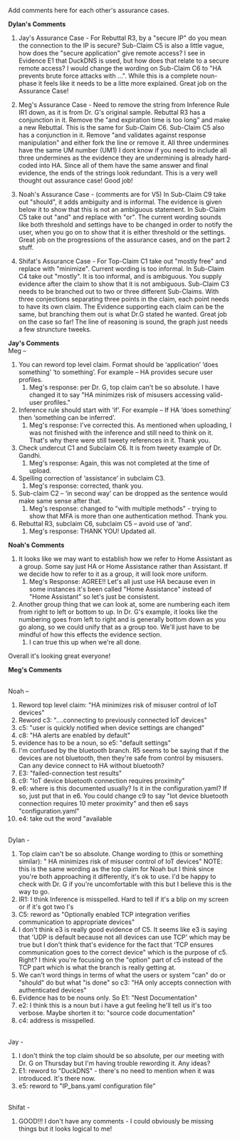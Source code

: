 Add comments here for each other's assurance cases.

**Dylan's Comments**

 1. Jay's Assurance Case - 
   For Rebuttal R3, by a "secure IP" do you mean the connection to the IP is secure?
    Sub-Claim C5 is also a little vague, how does the "secure application" give remote access? I see in Evidence E1 that      DuckDNS is used, but how does that relate to a secure remote access?
    I would change the wording on Sub-Claim C6 to "HA prevents brute force attacks with ...". While this is a complete noun-phase it feels like it needs to be a litte  more explained.
    Great job on the Assurance Case!
    
 2. Meg's Assurance Case - 
    Need to remove the string from Inference Rule IR1 down, as it is from Dr. G's original sample.
    Rebuttal R3 has a conjunction in it. Remove the "and expiration time is too long" and make a new Rebuttal. This is the  same for Sub-Claim C6.
    Sub-Claim C5 also has a conjunction in it. Remove "and validates against response manipulation" and either fork the line or remove it. 
    All three undermines have the same UM number (UM1)
    I dont know if you need to include all three undermines as the evidence they are undermining is already hard-coded into HA. Since all of them have the same answer and final evidence, the ends of the strings look redundant. 
    This is a very well thought out assurance case! Good job!
    
 3. Noah's Assurance Case - (comments are for V5)
    In Sub-Claim C9 take out "should", it adds ambiguity and is informal. The evidence is given below it to show that this is not an ambiguous statement.
    In Sub-Claim C5 take out "and" and replace with "or". The current wording sounds like both threshold and settings have to be changed in order to notify the user, when you go on to show that it is either threshold or the settings.
    Great job on the progressions of the assurance cases, and on the part 2 stuff. 
    
 4. Shifat's Assurance Case -
    For Top-Claim C1 take out "mostly free" and replace with "minimize". Current wording is too informal.
    In Sub-Claim C4 take out "mostly". It is too informal, and is ambiguous. You supply evidence after the claim to show that it is not ambiguous. 
    Sub-Claim C3 needs to be branched out to two or three different Sub-Claims. With three conjections separating three points in the claim, each point needs to have its own claim. The Evidence supporting each claim can be the same, but branching them out is what Dr.G stated he wanted.
    Great job on the case so far! The line of reasoning is sound, the graph just needs a few struncture tweeks. 

**Jay's Comments** 
<br/> Meg –

1.	You can reword top level claim. Format should be ‘application’ ‘does something’ ‘to something’. For example – HA provides secure user profiles. 
     1. Meg's response: per Dr. G, top claim can't be so absolute. I have changed it to say "HA minimizes risk of misusers accessing valid-user profiles."
2.	Inference rule should start with ‘if’. For example – If HA ‘does something’ then ‘something can be inferred’.
     1. Meg's response: I've corrected this. As mentioned when uploading, I was not finished with the inference and still need to think on it. That's why there were still tweety references in it. Thank you.
3.	Check undercut C1 and Subclaim C6. It is from tweety example of Dr. Gandhi.
     1. Meg's response: Again, this was not completed at the time of upload.
4.	Spelling correction of ‘assistance’ in subclaim C3.
     1. Meg's response: corrected, thank you.
5.	Sub-claim C2 – ‘in second way’ can be dropped as the sentence would make same sense after that.
     1. Meg's response: changed to "with multiple methods" - trying to show that MFA is more than one authentication method. Thank you.
7.	Rebuttal R3, subclaim C6, subclaim C5 – avoid use of ‘and’.
     1. Meg's response: THANK YOU! Updated all.


**Noah's Comments**
1. It looks like we may want to establish how we refer to Home Assistant as a group. Some say just HA or Home Assistance rather than Assistant. If we decide how to refer to it as a group, it will look more uniform. 
      1. Meg's Response: AGREE!! Let's all just use HA because even in some instances it's been called "Home Assistance" instead of "Home Assistant" so let's just be consistent.
3. Another group thing that we can look at, some are numbering each item from right to left or bottom to up. In Dr. G's example, it looks like the numbering goes from left to right and is generally bottom down as you go along, so we could unify that as a group too. We'll just have to be mindful of how this effects the evidence section.
      1. I can true this up when we're all done.

Overall it's looking great everyone!

**Meg's Comments** 

<br/> Noah –

1.	Reword top level claim: "HA minimizes risk of misuser control of IoT devices"
2.	Reword c3: "....connecting to previously connected IoT devices"
3.	c5: "user is quickly notified when device settings are changed"
4.	c8: "HA alerts are enabled by default"
5.	evidence has to be a noun, so e5: "default settings"
6.	I'm confused by the bluetooth branch. R5 seems to be saying that if the devices are not bluetooth, then they're safe from control by misusers. Can any device connect to HA without bluetooth?
7.	E3: "failed-connection test results"
8.	c9: "IoT device bluetooth connection requires proximity"
9.	e6: where is this documented usually? Is it in the configuration.yaml? If so, just put that in e6. You could change c9 to say "Iot device bluetooth connection requires 10 meter proximity" and then e6 says "configuration.yaml"
10.	e4: take out the word "available

<br/> Dylan - 

1. Top claim can't be so absolute. Change wording to (this or something similar): "	HA minimizes risk of misuser control of IoT devices" NOTE: this is the same wording as the top claim for Noah but I think since you're both approaching it differently, it's ok to use. I'd be happy to check with Dr. G if you're uncomfortable with this but I believe this is the way to go.
2. IR1: I think Inference is misspelled. Hard to tell if it's a blip on my screen or if  it's got two I's
3. C5: reword as "Optionally enabled TCP integration verifies communication to appropriate devices"
4. I don't think e3 is really good evidence of C5. It seems like e3 is saying that 'UDP is default because not all devices can use TCP' which may be true but I don't think that's evidence for the fact that 'TCP ensures communication goes to the correct device" which is the purpose of c5. Right? I think you're focusing on the "option" part of c5 instead of the TCP part which is what the branch is really getting at.
5. We can't word things in terms of what the users or system "can" do or "should" do but what "is done" so c3: "HA only accepts connection with authenticated devices"
6. Evidence has to be nouns only. So E1: "Nest Documentation"
7. e2: I think this is a noun but i have a gut feeling he'll tell us it's too verbose. Maybe shorten it to: "source code documentation"
8. c4: address is misspelled.

<br/> Jay - 

1. I don't think the top claim should be so absolute, per our meeting with Dr. G on Thursday but I'm having trouble rewording it. Any ideas?
2. E1: reword to "DuckDNS" - there's no need to mention when it was introduced. It's there now. 
3. e5: reword to "IP_bans.yaml configuration file"


<br/> Shifat -

1. GOOD!!! I don't have any comments - I could obviously be missing things but it looks logical to me!
